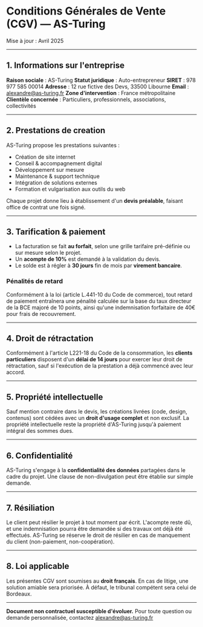 # Conditions Générales de Vente (CGV) — AS-Turing

Mise à jour : Avril 2025

  ---

## 1. Informations sur l'entreprise

**Raison sociale** : AS-Turing
**Statut juridique** : Auto-entrepreneur
**SIRET** : 978 977 585 00014
**Adresse** : 12 rue fictive des Devs, 33500 Libourne
**Email** : alexandre@as-turing.fr
**Zone d'intervention** : France métropolitaine
**Clientèle concernée** : Particuliers, professionnels, associations, collectivités

  ---

## 2. Prestations de creation

AS-Turing propose les prestations suivantes :
- Création de site internet
- Conseil & accompagnement digital
- Développement sur mesure
- Maintenance & support technique
- Intégration de solutions externes
- Formation et vulgarisation aux outils du web

Chaque projet donne lieu à établissement d'un **devis préalable**, faisant office de contrat une fois signé.

  ---

## 3. Tarification & paiement

- La facturation se fait **au forfait**, selon une grille tarifaire pré-définie ou sur mesure selon le projet.
- Un **acompte de 10%** est demandé à la validation du devis.
- Le solde est à régler à **30 jours** fin de mois par **virement bancaire**.

### Pénalités de retard
Conformément à la loi (article L.441-10 du Code de commerce), tout retard de paiement entraînera une pénalité calculée sur la base du taux directeur de la BCE majoré de 10 points, ainsi qu'une indemnisation forfaitaire de 40€ pour frais de recouvrement.

  ---

## 4. Droit de rétractation

Conformément à l'article L221-18 du Code de la consommation, les **clients particuliers** disposent d'un **délai de 14 jours** pour exercer leur droit de rétractation, sauf si l'exécution de la prestation a déjà commencé avec leur accord.

  ---

## 5. Propriété intellectuelle

Sauf mention contraire dans le devis, les créations livrées (code, design, contenus) sont cédées avec un **droit d'usage complet** et non exclusif. La propriété intellectuelle reste la propriété d'AS-Turing jusqu'à paiement intégral des sommes dues.

  ---

## 6. Confidentialité

AS-Turing s'engage à la **confidentialité des données** partagées dans le cadre du projet. Une clause de non-divulgation peut être établie sur simple demande.

  ---

## 7. Résiliation

Le client peut résilier le projet à tout moment par écrit. L'acompte reste dû, et une indemnisation pourra être demandée si des travaux ont déjà été effectués. AS-Turing se réserve le droit de résilier en cas de manquement du client (non-paiement, non-coopération).

  ---

## 8. Loi applicable

Les présentes CGV sont soumises au **droit français**. En cas de litige, une solution amiable sera priorisée. À défaut, le tribunal compétent sera celui de Bordeaux.

  ---

**Document non contractuel susceptible d'évoluer.** Pour toute question ou demande personnalisée, contactez alexandre@as-turing.fr
